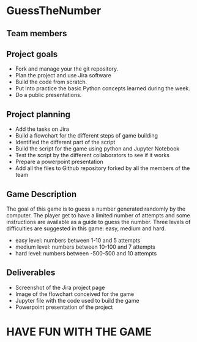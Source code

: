 # GuessTheNumber

## Team members

## Project goals

- Fork and manage your the git repository.
- Plan the project and use Jira software
- Build the code from scratch.
- Put into practice the basic Python concepts learned during the week.
- Do a public presentations.

## Project planning

- Add the tasks on Jira
- Build a flowchart for the different steps of game building
- Identified the different part of the script
- Build the script for the game using python and Jupyter Notebook
- Test the script by the different collaborators to see if it works
- Prepare a powerpoint presentation
- Add all the files to Github repository forked by all the members of the team

## Game Description

The goal of this game is to guess a number generated randomly by the computer.
The player get to have a limited number of attempts and some instructions are available as a guide to guess the number.
Three levels of difficulties are suggested in this game: easy, medium and hard. 
- easy level: numbers between 1-10 and 5 attempts
- medium level: numbers between 10-100 and 7 attempts
- hard level: numbers between -500-500 and 10 attempts

## Deliverables 

- Screenshot of the Jira project page
- Image of the flowchart conceived for the game
- Jupyter file with the code used to build the game
- Powerpoint presentation of the project 

# HAVE FUN WITH THE GAME
